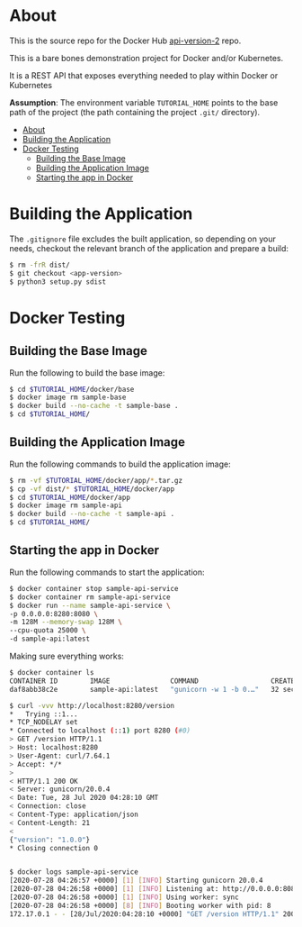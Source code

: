# About

This is the source repo for the Docker Hub [api-version-2](https://hub.docker.com/r/nicc777/sample-api-service) repo.

This is a bare bones demonstration project for Docker and/or Kubernetes.

It is a REST API that exposes everything needed to play within Docker or Kubernetes

**Assumption**: The environment variable `TUTORIAL_HOME` points to the base path of the project (the path containing the project `.git/` directory).

- [About](#about)
- [Building the Application](#building-the-application)
- [Docker Testing](#docker-testing)
  - [Building the Base Image](#building-the-base-image)
  - [Building the Application Image](#building-the-application-image)
  - [Starting the app in Docker](#starting-the-app-in-docker)


# Building the Application

The `.gitignore` file excludes the built application, so depending on your needs, checkout the relevant branch of the application and prepare a build:

```bash
$ rm -frR dist/
$ git checkout <app-version>
$ python3 setup.py sdist
```

# Docker Testing

## Building the Base Image

Run the following to build the base image:

```bash
$ cd $TUTORIAL_HOME/docker/base
$ docker image rm sample-base
$ docker build --no-cache -t sample-base .
$ cd $TUTORIAL_HOME/
```

## Building the Application Image

Run the following commands to build the application image:

```bash
$ rm -vf $TUTORIAL_HOME/docker/app/*.tar.gz
$ cp -vf dist/* $TUTORIAL_HOME/docker/app
$ cd $TUTORIAL_HOME/docker/app
$ docker image rm sample-api
$ docker build --no-cache -t sample-api .
$ cd $TUTORIAL_HOME/
```

## Starting the app in Docker

Run the following commands to start the application:

```bash
$ docker container stop sample-api-service
$ docker container rm sample-api-service
$ docker run --name sample-api-service \
-p 0.0.0.0:8280:8080 \
-m 128M --memory-swap 128M \
--cpu-quota 25000 \
-d sample-api:latest
```

Making sure everything works:

```bash
$ docker container ls
CONTAINER ID        IMAGE               COMMAND                  CREATED             STATUS              PORTS                              NAMES
daf8abb38c2e        sample-api:latest   "gunicorn -w 1 -b 0.…"   32 seconds ago      Up 30 seconds       0.0.0.0:8280->8080/tcp             sample-api-service

$ curl -vvv http://localhost:8280/version
*   Trying ::1...
* TCP_NODELAY set
* Connected to localhost (::1) port 8280 (#0)
> GET /version HTTP/1.1
> Host: localhost:8280
> User-Agent: curl/7.64.1
> Accept: */*
>
< HTTP/1.1 200 OK
< Server: gunicorn/20.0.4
< Date: Tue, 28 Jul 2020 04:28:10 GMT
< Connection: close
< Content-Type: application/json
< Content-Length: 21
<
{"version": "1.0.0"}
* Closing connection 0


$ docker logs sample-api-service
[2020-07-28 04:26:57 +0000] [1] [INFO] Starting gunicorn 20.0.4
[2020-07-28 04:26:58 +0000] [1] [INFO] Listening at: http://0.0.0.0:8080 (1)
[2020-07-28 04:26:58 +0000] [1] [INFO] Using worker: sync
[2020-07-28 04:26:58 +0000] [8] [INFO] Booting worker with pid: 8
172.17.0.1 - - [28/Jul/2020:04:28:10 +0000] "GET /version HTTP/1.1" 200 21 "-" "curl/7.64.1"
```
